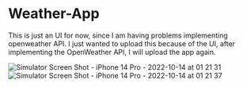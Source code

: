 # Weather-App

This is just an UI for now, since I am having problems implementing openweather API. I just wanted to upload this because of the UI, after implementing the OpenWeather API, I will upload the app again.

![Simulator Screen Shot - iPhone 14 Pro - 2022-10-14 at 01 21 31](https://user-images.githubusercontent.com/48603868/195722472-0cc4512b-680a-4838-b1c0-f8e0c006e20c.png)
![Simulator Screen Shot - iPhone 14 Pro - 2022-10-14 at 01 21 37](https://user-images.githubusercontent.com/48603868/195722476-20a5f65a-cd9f-4fa1-9993-6359302f70cc.png)

